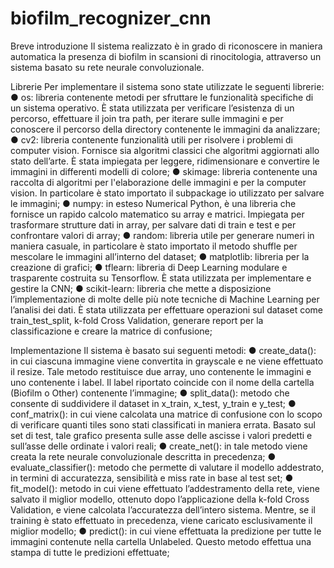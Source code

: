 # biofilm_recognizer_cnn

Breve introduzione
Il sistema realizzato è in grado di riconoscere in maniera automatica la presenza di biofilm in scansioni di rinocitologia, attraverso un sistema basato su rete neurale convoluzionale.

Librerie
Per implementare il sistema sono state utilizzate le seguenti librerie:
●	os: libreria contenente metodi per sfruttare le funzionalità specifiche di un sistema operativo. È stata utilizzata per verificare l’esistenza di un percorso, effettuare il join tra path, per iterare sulle immagini e per conoscere il percorso della directory contenente le immagini da analizzare;
●	cv2: libreria contenente funzionalità utili per risolvere i problemi di computer vision. Fornisce sia algoritmi classici che algoritmi aggiornati allo stato dell’arte. È stata impiegata per leggere, ridimensionare e convertire le immagini in differenti modelli di colore;
●	skimage: libreria contenente una raccolta di algoritmi per l'elaborazione delle immagini e per la computer vision. In particolare è stato importato il subpackage io utilizzato per salvare le immagini;
●	numpy: in esteso Numerical Python, è una libreria che fornisce un rapido calcolo matematico su array e matrici. Impiegata per trasformare strutture dati in array, per salvare dati di train e test e per confrontare valori di array;
●	random: libreria utile per generare numeri in maniera casuale, in particolare è stato importato il metodo shuffle per mescolare le immagini all’interno del dataset;
●	matplotlib: libreria per la creazione di grafici;
●	tflearn: libreria di Deep Learning modulare e trasparente costruita su Tensorflow. È stata utilizzata per implementare e gestire la CNN;
●	scikit-learn: libreria che mette a disposizione l’implementazione di molte delle più note tecniche di Machine Learning per l’analisi dei dati. È stata utilizzata per effettuare operazioni sul dataset come train_test_split, k-fold Cross Validation, generare report per la classificazione e creare la matrice di confusione;

Implementazione
Il sistema è basato sui seguenti metodi:
●	create_data(): in cui ciascuna immagine viene convertita in grayscale e ne viene effettuato il resize. Tale metodo restituisce due array, uno contenente le immagini e uno contenente i label. Il label riportato coincide con il nome della cartella (Biofilm o Other) contenente l’immagine;
●	split_data(): metodo che consente di suddividere il dataset in x_train, x_test, y_train e y_test;
●	conf_matrix(): in cui viene calcolata una matrice di confusione con lo scopo di verificare quanti tiles sono stati classificati in maniera errata. Basato sul set di test, tale grafico presenta sulle asse delle ascisse i valori predetti e sull’asse delle ordinate i valori reali;
●	create_net(): in tale metodo viene creata la rete neurale convoluzionale descritta in precedenza;
●	evaluate_classifier(): metodo che permette di valutare il modello addestrato, in termini di accuratezza, sensibilità e miss rate in base al test set;
●	fit_model(): metodo in cui viene effettuato l’addestramento della rete, viene salvato il miglior modello, ottenuto dopo l’applicazione della k-fold Cross Validation, e viene calcolata l’accuratezza dell’intero sistema. Mentre, se il training è stato effettuato in precedenza, viene caricato esclusivamente il miglior modello;
●	predict(): in cui viene effettuata la predizione per tutte le immagini contenute nella cartella Unlabeled. Questo metodo effettua una stampa di tutte le predizioni effettuate;

